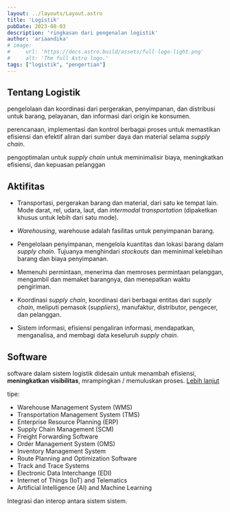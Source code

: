 ```yaml
---
layout: ../layouts/Layout.astro
title: 'Logistik'
pubDate: 2023-08-03
description: 'ringkasan dari pengenalan logistik'
author: 'ariaandika'
# image:
#     url: 'https://docs.astro.build/assets/full-logo-light.png'
#     alt: 'The full Astro logo.'
tags: ["logistik", "pengertian"]
---
```

## Tentang Logistik

pengelolaan dan koordinasi dari pergerakan, penyimpanan, dan distribusi untuk barang, pelayanan, dan informasi dari origin ke konsumen.

perencanaan, implementasi dan kontrol berbagai proses untuk memastikan efisiensi dan efektif aliran dari sumber daya dan material selama *supply chain*.

pengoptimalan untuk *supply chain* untuk meminimalisir biaya, meningkatkan efisiensi, dan kepuasan pelanggan

## Aktifitas

- Transportasi, pergerakan barang dan material, dari satu ke tempat lain. Mode darat, rel, udara, laut, dan *intermodal transportation* (dipaketkan khusus untuk lebih dari satu mode).

- *Warehousing*, warehouse adalah fasilitas untuk penyimpanan barang.

- Pengelolaan penyimpanan, mengelola kuantitas dan lokasi barang dalam *supply chain*. Tujuanya menghindari *stockouts* dan meminimal kelebihan barang dan biaya penyimpanan.

- Memenuhi permintaan, menerima dan memroses permintaan pelanggan, mengambil dan memaket barangnya, dan menepatkan waktu pengiriman.

- Koordinasi *supply chain*, koordinasi dari berbagai entitas dari *supply chain*, meliputi pemasok (*suppliers*), manufaktur, distributor, pengecer, dan pelanggan.

- Sistem informasi, efisiensi pengaliran informasi, mendapatkan, menganalisa, and membagi data keseluruh *supply chain*.

## Software

software dalam sistem logistik didesain untuk menambah efisiensi, **meningkatkan visibilitas**, mrampingkan / memuluskan proses.
[Lebih lanjut](/logistik/sistem)

tipe:

- Warehouse Management System (WMS)
- Transportation Management System (TMS)
- Enterprise Resource Planning (ERP)
- Supply Chain Management (SCM)
- Freight Forwarding Software
- Order Management System (OMS)
- Inventory Management System
- Route Planning and Optimization Software
- Track and Trace Systems
- Electronic Data Interchange (EDI)
- Internet of Things (IoT) and Telematics
- Artificial Intelligence (AI) and Machine Learning

Integrasi dan interop antara sistem sistem.
